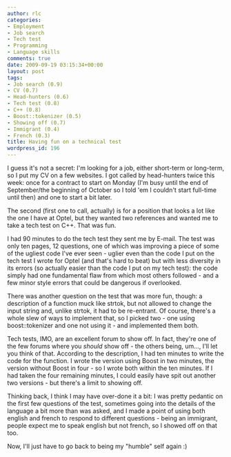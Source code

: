 ```yaml
---
author: rlc
categories:
- Employment
- Job search
- Tech test
- Programming
- Language skills
comments: true
date: 2009-09-19 03:15:34+00:00
layout: post
tags:
- Job search (0.9)
- CV (0.7)
- Head-hunters (0.6)
- Tech test (0.8)
- C++ (0.8)
- Boost::tokenizer (0.5)
- Showing off (0.7)
- Immigrant (0.4)
- French (0.3)
title: Having fun on a technical test
wordpress_id: 196
---
```


I guess it's not a secret: I'm looking for a job, either short-term or long-term, so I put my CV on a few websites. I got called by head-hunters twice this week: once for a contract to start on Monday (I'm busy until the end of September/the beginning of October so I told 'em I couldn't start full-time until then) and one to start a bit later.

<!--more-->

The second (first one to call, actually) is for a position that looks a lot like the one I have at Optel, but they wanted two references and wanted me to take a tech test on C++. That was fun.

I had 90 minutes to do the tech test they sent me by E-mail. The test was only ten pages, 12 questions, one of which was improving a piece of some of the ugliest code I've ever seen - uglier even than the code I put on the tech test I wrote for Optel (and that's hard to beat) but with less diversity in its errors (so actually easier than the code I put on my tech test): the code simply had one fundamental flaw from which most others followed - and a few minor style errors that could be dangerous if overlooked.

There was another question on the test that was more fun, though: a description of a function muck like strtok, but not allowed to change the input string and, unlike strtok, it had to be re-entrant. Of course, there's a whole slew of ways to implement that, so I picked two - one using boost::tokenizer and one not using it - and implemented them both.

Tech tests, IMO, are an excellent forum to show off. In fact, they're one of the few forums where you _should_ show off - the others being, um..., I'll let you think of that. According to the description, I had ten minutes to write the code for the function. I wrote the version using Boost in two minutes, the version without Boost in four - so I wrote both within the ten minutes. If I had taken the four remaining minutes, I could easily have spit out another two versions - but there's a limit to showing off.

Thinking back, I think I may have over-done it a bit: I was pretty pedantic on the first few questions of the test, sometimes going into the details of the language a bit more than was asked, and I made a point of using both english and french to respond to different questions - being an immigrant, people expect me to speak english but not french, so I showed off on that too.

Now, I'll just have to go back to being my "humble" self again :)